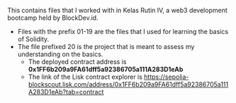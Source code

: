 This contains files that I worked with in Kelas Rutin IV, a web3 development bootcamp held by BlockDev.id. 

* Files with the prefix 01-19 are the files that I used for learning the basics of Solidity. 
* The file prefixed 20 is the project that is meant to assess my understanding on the basics.
  - The deployed contract address is **0x1FF6b209a9FA61dff5a92386705a111A283D1eAb**
  - The link of the Lisk contract explorer is https://sepolia-blockscout.lisk.com/address/0x1FF6b209a9FA61dff5a92386705a111A283D1eAb?tab=contract
